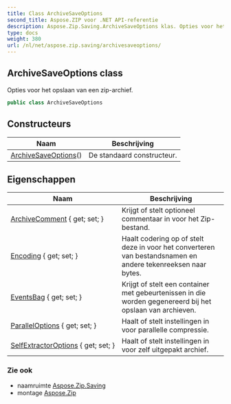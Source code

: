 ```yaml
---
title: Class ArchiveSaveOptions
second_title: Aspose.ZIP voor .NET API-referentie
description: Aspose.Zip.Saving.ArchiveSaveOptions klas. Opties voor het opslaan van een ziparchief.
type: docs
weight: 380
url: /nl/net/aspose.zip.saving/archivesaveoptions/
---
```

## ArchiveSaveOptions class

Opties voor het opslaan van een zip-archief.

```csharp
public class ArchiveSaveOptions
```

## Constructeurs

| Naam | Beschrijving |
| --- | --- |
| [ArchiveSaveOptions](archivesaveoptions/)() | De standaard constructeur. |

## Eigenschappen

| Naam | Beschrijving |
| --- | --- |
| [ArchiveComment](../../aspose.zip.saving/archivesaveoptions/archivecomment/) { get; set; } | Krijgt of stelt optioneel commentaar in voor het Zip-bestand. |
| [Encoding](../../aspose.zip.saving/archivesaveoptions/encoding/) { get; set; } | Haalt codering op of stelt deze in voor het converteren van bestandsnamen en andere tekenreeksen naar bytes. |
| [EventsBag](../../aspose.zip.saving/archivesaveoptions/eventsbag/) { get; set; } | Krijgt of stelt een container met gebeurtenissen in die worden gegenereerd bij het opslaan van archieven. |
| [ParallelOptions](../../aspose.zip.saving/archivesaveoptions/paralleloptions/) { get; set; } | Haalt of stelt instellingen in voor parallelle compressie. |
| [SelfExtractorOptions](../../aspose.zip.saving/archivesaveoptions/selfextractoroptions/) { get; set; } | Haalt of stelt instellingen in voor zelf uitgepakt archief. |

### Zie ook

* naamruimte [Aspose.Zip.Saving](../../aspose.zip.saving/)
* montage [Aspose.Zip](../../)


